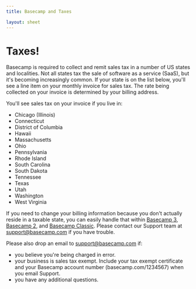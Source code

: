 ```yaml
---
title: Basecamp and Taxes

layout: sheet
---
```


# Taxes!

Basecamp is required to collect and remit sales tax in a number of US states and localities. Not all states tax the sale of software as a service (SaaS), but it's becoming increasingly common. If your state is on the list below, you'll see a line item on your monthly invoice for sales tax. The rate being collected on your invoice is determined by your billing address.

You'll see sales tax on your invoice if you live in:

* Chicago (Illinois)
* Connecticut
* District of Columbia
* Hawaii
* Massachusetts
* Ohio
* Pennsylvania
* Rhode Island
* South Carolina
* South Dakota
* Tennessee
* Texas
* Utah
* Washington
* West Virginia

If you need to change your billing information because you don't actually reside in a taxable state, you can easily handle that within [Basecamp 3](https://3.basecamp-help.com/article/101-handling-billing-and-invoices#update), [Basecamp 2](https://2.basecamp-help.com/article/241-billing-info-and-plan-upgrades#credit-card), and [Basecamp Classic](https://help.basecamp.com/basecamp/questions/148-how-do-we-update-or-change-our-credit-card). Please contact our Support team at [support@basecamp.com](mailto:support@basecamp.com) if you have trouble.

Please also drop an email to [support@basecamp.com](mailto:support@basecamp.com) if:

* you believe you're being charged in error. 
* your business is sales tax exempt. Include your tax exempt certificate and your Basecamp account number (basecamp.com/<span class="highlight">1234567</span>) when you email Support.
* you have any additional questions.
